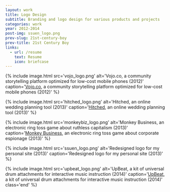 ```yaml
---
layout: work
title: Logo Design
subtitle: Branding and logo design for various products and projects
categories: work
year: 2012-2014
post-img: ssuen_logo.png
prev-slug: 21st-century-boy
prev-title: 21st Century Boy
links:
  - url: /resume
    text: Resume
    icon: briefcase
---
```


{% include image.html src='vojo_logo.png' alt='Vojo.co, a community storytelling platform optimized for low-cost mobile phones (2012)' caption='<a href="//vojo.co">Vojo.co</a>, a community storytelling platform optimized for low-cost mobile phones (2012)' %}

{% include image.html src='hitched_logo.png' alt='Hitched, an online wedding planning tool (2013)' caption='<a href="//github.com/s2tephen/hitched">Hitched</a>, an online wedding planning tool (2013)' %}

{% include image.html src='monkeybiz_logo.png' alt='Monkey Business, an electronic ring toss game about ruthless capitalism (2013)' caption='<a href="//web.mit.edu/2.00b/www/pages/Gallery/monkeybusiness.html">Monkey Business</a>, an electronic ring toss game about corporate espionage (2013)' %}

{% include image.html src='ssuen_logo.png' alt='Redesigned logo for my personal site (2013)' caption='Redesigned logo for my personal site (2013)' %}

{% include image.html src='upbeat_logo.png' alt='UpBeat, a kit of universal drum attachments for interactive music instruction (2014)' caption='<a href="//designed.mit.edu/gallery/view-2014-UpBeat.html">UpBeat</a>, a kit of universal drum attachments for interactive music instruction (2014)' class='end' %}